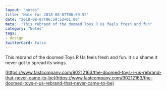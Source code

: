 ```yaml
---
layout: "notes"
title: "Note for 2018-08-07T06:59:52"
date: "2018-08-07T06:59:52+01:00"
meta:  "This rebrand of the doomed Toys R Us feels fresh and fun"
category: "Notes"
tags:
- design
twitterCard: false
---
```

This rebrand of the doomed Toys R Us feels fresh and fun. It s a shame it never got to spread its wings.

[https://www.fastcompany.com/90212163/the-doomed-toys-r-us-rebrand-that-never-came-to-be](https://www.fastcompany.com/90212163/the-doomed-toys-r-us-rebrand-that-never-came-to-be)
